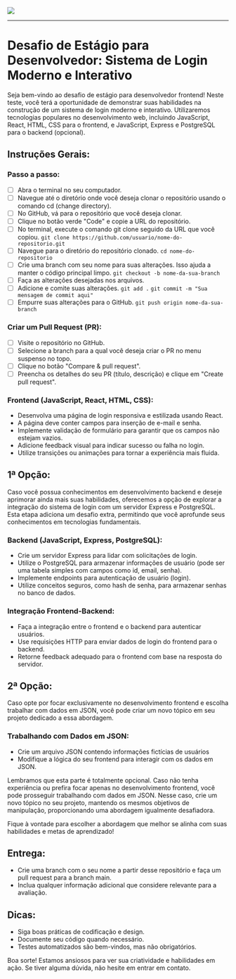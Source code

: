 ![](https://github.com/UP-Value-Solucoes/teste_estagio_desenvolvimento/blob/main/oficial_UPvalue.png)

---

# Desafio de Estágio para Desenvolvedor: Sistema de Login Moderno e Interativo

Seja bem-vindo ao desafio de estágio para desenvolvedor frontend! Neste teste, você terá a oportunidade de demonstrar suas habilidades na construção de um sistema de login moderno e interativo. Utilizaremos tecnologias populares no desenvolvimento web, incluindo JavaScript, React, HTML, CSS para o frontend, e JavaScript, Express e PostgreSQL para o backend (opcional).

## Instruções Gerais:

### Passo a passo: 
-   [ ] Abra o terminal no seu computador.
-   [ ] Navegue até o diretório onde você deseja clonar o repositório usando o comando cd (change directory).
-   [ ] No GitHub, vá para o repositório que você deseja clonar.
-   [ ] Clique no botão verde "Code" e copie a URL do repositório.
-   [ ] No terminal, execute o comando git clone seguido da URL que você copiou. `git clone https://github.com/usuario/nome-do-repositorio.git`
-   [ ] Navegue para o diretório do repositório clonado. `cd nome-do-repositorio`
-   [ ] Crie uma branch com seu nome para suas alterações. Isso ajuda a manter o código principal limpo. `git checkout -b nome-da-sua-branch`
-   [ ] Faça as alterações desejadas nos arquivos.
-   [ ] Adicione e comite suas alterações. `git add .` `git commit -m "Sua mensagem de commit aqui"`
-   [ ] Empurre suas alterações para o GitHub. `git push origin nome-da-sua-branch`
        
### Criar um Pull Request (PR):
-   [ ] Visite o repositório no GitHub.
-   [ ] Selecione a branch para a qual você deseja criar o PR no menu suspenso no topo.
-   [ ] Clique no botão "Compare & pull request".
-   [ ] Preencha os detalhes do seu PR (título, descrição) e clique em "Create pull request".

### Frontend (JavaScript, React, HTML, CSS):

* Desenvolva uma página de login responsiva e estilizada usando React.
* A página deve conter campos para inserção de e-mail e senha.
* Implemente validação de formulário para garantir que os campos não estejam vazios.
* Adicione feedback visual para indicar sucesso ou falha no login.
* Utilize transições ou animações para tornar a experiência mais fluida.

## 1ª Opção:

Caso você possua conhecimentos em desenvolvimento backend e deseje aprimorar ainda mais suas habilidades, oferecemos a opção de explorar a integração do sistema de login com um servidor Express e PostgreSQL. Esta etapa adiciona um desafio extra, permitindo que você aprofunde seus conhecimentos em tecnologias fundamentais.

### Backend (JavaScript, Express, PostgreSQL):

* Crie um servidor Express para lidar com solicitações de login.
* Utilize o PostgreSQL para armazenar informações de usuário (pode ser uma tabela simples com campos como id, email, senha).
* Implemente endpoints para autenticação de usuário (login).
* Utilize conceitos seguros, como hash de senha, para armazenar senhas no banco de dados.

### Integração Frontend-Backend:

* Faça a integração entre o frontend e o backend para autenticar usuários.
* Use requisições HTTP para enviar dados de login do frontend para o backend.
* Retorne feedback adequado para o frontend com base na resposta do servidor.

## 2ª Opção:

Caso opte por focar exclusivamente no desenvolvimento frontend e escolha trabalhar com dados em JSON, você pode criar um novo tópico em seu projeto dedicado a essa abordagem.

### Trabalhando com Dados em JSON:

* Crie um arquivo JSON contendo informações fictícias de usuários
* Modifique a lógica do seu frontend para interagir com os dados em JSON.

Lembramos que esta parte é totalmente opcional. Caso não tenha experiência ou prefira focar apenas no desenvolvimento frontend, você pode prosseguir trabalhando com dados em JSON. Nesse caso, crie um novo tópico no seu projeto, mantendo os mesmos objetivos de manipulação, proporcionando uma abordagem igualmente desafiadora.

Fique à vontade para escolher a abordagem que melhor se alinha com suas habilidades e metas de aprendizado!

## Entrega:

* Crie uma branch com o seu nome a partir desse repositório e faça um pull request para a branch main.
* Inclua qualquer informação adicional que considere relevante para a avaliação.

## Dicas:

* Siga boas práticas de codificação e design.
* Documente seu código quando necessário.
* Testes automatizados são bem-vindos, mas não obrigatórios.


Boa sorte! Estamos ansiosos para ver sua criatividade e habilidades em ação. Se tiver alguma dúvida, não hesite em entrar em contato.
